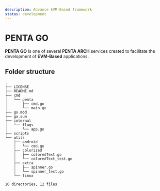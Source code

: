 ```yaml
---
description: Advance EVM-Based framework
status: development
---
```


# PENTA GO

**PENTA GO** Is one of several **PENTA ARCH** services created to facilitate the development of **EVM-Based** applications.

## Folder structure

```
.
├── LICENSE
├── README.md
├── cmd
│   └── penta
│       ├── cmd.go
│       └── main.go
├── go.mod
├── go.sum
├── internal
│   └── flags
│       └── app.go
├── scripts
└── utils
    ├── android
    │   └── cmd.go
    ├── colorized
    │   ├── coloredText.go
    │   └── coloredText_test.go
    ├── extra
    │   ├── spinner.go
    │   └── spinner_test.go
    └── linux

10 directories, 12 files
```

